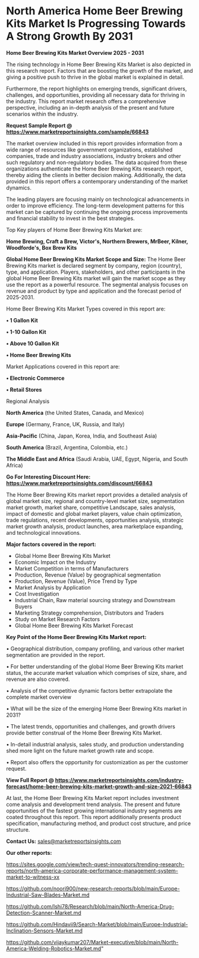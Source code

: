 # North America Home Beer Brewing Kits Market Is Progressing Towards A Strong Growth By 2031

<Strong> Home Beer Brewing Kits Market Overview 2025 - 2031</strong>

The rising technology in Home Beer Brewing Kits Market is also depicted in this research report. Factors that are boosting the growth of the market, and giving a positive push to thrive in the global market is explained in detail.

Furthermore, the report highlights on emerging trends, significant drivers, challenges, and opportunities, providing all necessary data for thriving in the industry. This report market research offers a comprehensive perspective, including an in-depth analysis of the present and future scenarios within the industry.

<strong>Request Sample Report @ <a href=https://www.marketreportsinsights.com/sample/66843>https://www.marketreportsinsights.com/sample/66843</a></strong>

The market overview included in this report provides information from a wide range of resources like government organizations, established companies, trade and industry associations, industry brokers and other such regulatory and non-regulatory bodies. The data acquired from these organizations authenticate the Home Beer Brewing Kits research report, thereby aiding the clients in better decision making. Additionally, the data provided in this report offers a contemporary understanding of the market dynamics.

The leading players are focusing mainly on technological advancements in order to improve efficiency. The long-term development patterns for this market can be captured by continuing the ongoing process improvements and financial stability to invest in the best strategies.

Top Key players of Home Beer Brewing Kits Market are:

<strong>Home Brewing, Craft a Brew, Victor's, Northern Brewers, MrBeer, Kilner, Woodforde's, Box Brew Kits</strong>

<strong><b>Global Home Beer Brewing Kits Market Scope and Size:</b></strong>
The Home Beer Brewing Kits market is declared segment by company, region (country), type, and application. Players, stakeholders, and other participants in the global Home Beer Brewing Kits market will gain the market scope as they use the report as a powerful resource. The segmental analysis focuses on revenue and product by type and application and the forecast period of 2025-2031.

Home Beer Brewing Kits Market Types covered in this report are:

<strong>• 1 Gallon Kit

• 1-10 Gallon Kit

• Above 10 Gallon Kit

• Home Beer Brewing Kits</strong>

Market Applications covered in this report are:

<strong>• Electronic Commerce

• Retail Stores</strong> 

Regional Analysis

<strong>North America</strong> (the United States, Canada, and Mexico)

<strong>Europe</strong> (Germany, France, UK, Russia, and Italy)

<strong>Asia-Pacific</strong> (China, Japan, Korea, India, and Southeast Asia)

<strong>South America</strong> (Brazil, Argentina, Colombia, etc.)

<strong>The Middle East and Africa</strong> (Saudi Arabia, UAE, Egypt, Nigeria, and South Africa)

<strong>Go For Interesting Discount Here: <a href=https://www.marketreportsinsights.com/discount/66843>https://www.marketreportsinsights.com/discount/66843</a></strong>

The Home Beer Brewing Kits market report provides a detailed analysis of global market size, regional and country-level market size, segmentation market growth, market share, competitive Landscape, sales analysis, impact of domestic and global market players, value chain optimization, trade regulations, recent developments, opportunities analysis, strategic market growth analysis, product launches, area marketplace expanding, and technological innovations.

<strong><b>Major factors covered in the report:</b></strong>
<ul>
  <li>Global Home Beer Brewing Kits Market </li>
  <li>Economic Impact on the Industry</li>
  <li>Market Competition in terms of Manufacturers</li>
  <li>Production, Revenue (Value) by geographical segmentation</li>
  <li>Production, Revenue (Value), Price Trend by Type</li>
  <li>Market Analysis by Application</li>
  <li>Cost Investigation</li>
  <li>Industrial Chain, Raw material sourcing strategy and Downstream Buyers</li>
  <li>Marketing Strategy comprehension, Distributors and Traders</li>
  <li>Study on Market Research Factors</li>
  <li>Global Home Beer Brewing Kits Market Forecast</li>
</ul>

<strong><b>Key Point of the Home Beer Brewing Kits Market report:</b></strong>

• Geographical distribution, company profiling, and various other market segmentation are provided in the report.

• For better understanding of the global Home Beer Brewing Kits market status, the accurate market valuation which comprises of size, share, and revenue are also covered.

• Analysis of the competitive dynamic factors better extrapolate the complete market overview

• What will be the size of the emerging Home Beer Brewing Kits market in 2031?

• The latest trends, opportunities and challenges, and growth drivers provide better construal of the Home Beer Brewing Kits Market.

• In-detail industrial analysis, sales study, and production understanding shed more light on the future market growth rate and scope.

• Report also offers the opportunity for customization as per the customer request.

<strong><b>View Full Report @ <a href=https://www.marketreportsinsights.com/industry-forecast/home-beer-brewing-kits-market-growth-and-size-2021-66843>https://www.marketreportsinsights.com/industry-forecast/home-beer-brewing-kits-market-growth-and-size-2021-66843</a></b></strong>


At last, the Home Beer Brewing Kits Market report includes investment come analysis and development trend analysis. The present and future opportunities of the fastest growing international industry segments are coated throughout this report. This report additionally presents product specification, manufacturing method, and product cost structure, and price structure.

<strong>Contact Us:</strong>
sales@marketreportsinsights.com

<strong>Our other reports:</strong>

<a href=https://sites.google.com/view/tech-quest-innovators/trending-research-reports/north-america-corporate-performance-management-system-market-to-witness-xx>https://sites.google.com/view/tech-quest-innovators/trending-research-reports/north-america-corporate-performance-management-system-market-to-witness-xx</a>

<a href=https://github.com/noori900/new-research-reports/blob/main/Europe-Industrial-Saw-Blades-Market.md>https://github.com/noori900/new-research-reports/blob/main/Europe-Industrial-Saw-Blades-Market.md</a>

<a href=https://github.com/Ishi78/Research/blob/main/North-America-Drug-Detection-Scanner-Market.md>https://github.com/Ishi78/Research/blob/main/North-America-Drug-Detection-Scanner-Market.md</a>

<a href=https://github.com/Hindavii9/Search-Market/blob/main/Europe-Industrial-Inclination-Sensors-Market.md>https://github.com/Hindavii9/Search-Market/blob/main/Europe-Industrial-Inclination-Sensors-Market.md</a>

<a href=https://github.com/vijaykumar207/Market-executive/blob/main/North-America-Welding-Robotics-Market.md>https://github.com/vijaykumar207/Market-executive/blob/main/North-America-Welding-Robotics-Market.md</a>"
